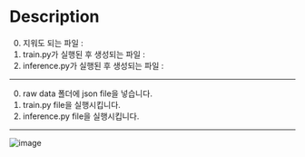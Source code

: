 # Description
0. 지워도 되는 파일 : 
1. train.py가 실행된 후 생성되는 파일 : 
2. inference.py가 실행된 후 생성되는 파일 : 
---
0. raw data 폴더에 json file을 넣습니다.
1. train.py file을 실행시킵니다.
2. inference.py file을 실행시킵니다.
---
![image](https://user-images.githubusercontent.com/40379485/61761597-211d8700-ae0a-11e9-8e10-773620df3c4b.png)

